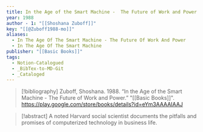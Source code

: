 ```yaml
---
title: In the Age of the Smart Machine -  The Future of Work and Power
year: 1988
author - 1: "[[Shoshana Zuboff]]"
key: "[[@Zuboff1988-mo]]"
aliases:
  - In The Age Of The Smart Machine - The Future Of Work And Power
  - In The Age Of The Smart Machine
publisher: "[[Basic Books]]"
tags:
  - Notion-Catalogued
  - _BibTex-to-MD-Git
  - _Cataloged
---
```


> [!bibliography]
> Zuboff, Shoshana. 1988. “In the Age of the Smart Machine -  The Future of Work and Power.” "[[Basic Books]]". https://play.google.com/store/books/details?id=eYm3AAAAIAAJ

> [!abstract]
> A noted Harvard social scientist documents the pitfalls and promises of computerized technology in business life.